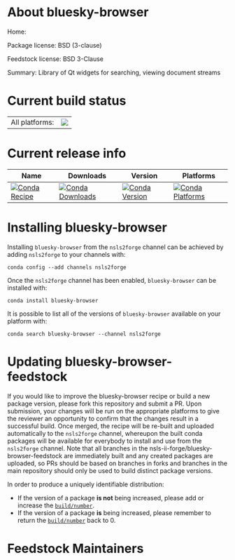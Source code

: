 About bluesky-browser
=====================

Home: 

Package license: BSD (3-clause)

Feedstock license: BSD 3-Clause

Summary: Library of Qt widgets for searching, viewing document streams



Current build status
====================


<table><tr><td>All platforms:</td>
    <td>
      <a href="https://dev.azure.com/nsls2forge/nsls2forge/_build/latest?definitionId=&branchName=master">
        <img src="https://dev.azure.com/nsls2forge/nsls2forge/_apis/build/status/bluesky-browser-feedstock?branchName=master">
      </a>
    </td>
  </tr>
</table>

Current release info
====================

| Name | Downloads | Version | Platforms |
| --- | --- | --- | --- |
| [![Conda Recipe](https://img.shields.io/badge/recipe-bluesky--browser-green.svg)](https://anaconda.org/nsls2forge/bluesky-browser) | [![Conda Downloads](https://img.shields.io/conda/dn/nsls2forge/bluesky-browser.svg)](https://anaconda.org/nsls2forge/bluesky-browser) | [![Conda Version](https://img.shields.io/conda/vn/nsls2forge/bluesky-browser.svg)](https://anaconda.org/nsls2forge/bluesky-browser) | [![Conda Platforms](https://img.shields.io/conda/pn/nsls2forge/bluesky-browser.svg)](https://anaconda.org/nsls2forge/bluesky-browser) |

Installing bluesky-browser
==========================

Installing `bluesky-browser` from the `nsls2forge` channel can be achieved by adding `nsls2forge` to your channels with:

```
conda config --add channels nsls2forge
```

Once the `nsls2forge` channel has been enabled, `bluesky-browser` can be installed with:

```
conda install bluesky-browser
```

It is possible to list all of the versions of `bluesky-browser` available on your platform with:

```
conda search bluesky-browser --channel nsls2forge
```




Updating bluesky-browser-feedstock
==================================

If you would like to improve the bluesky-browser recipe or build a new
package version, please fork this repository and submit a PR. Upon submission,
your changes will be run on the appropriate platforms to give the reviewer an
opportunity to confirm that the changes result in a successful build. Once
merged, the recipe will be re-built and uploaded automatically to the
`nsls2forge` channel, whereupon the built conda packages will be available for
everybody to install and use from the `nsls2forge` channel.
Note that all branches in the nsls-ii-forge/bluesky-browser-feedstock are
immediately built and any created packages are uploaded, so PRs should be based
on branches in forks and branches in the main repository should only be used to
build distinct package versions.

In order to produce a uniquely identifiable distribution:
 * If the version of a package **is not** being increased, please add or increase
   the [``build/number``](https://conda.io/docs/user-guide/tasks/build-packages/define-metadata.html#build-number-and-string).
 * If the version of a package **is** being increased, please remember to return
   the [``build/number``](https://conda.io/docs/user-guide/tasks/build-packages/define-metadata.html#build-number-and-string)
   back to 0.

Feedstock Maintainers
=====================


